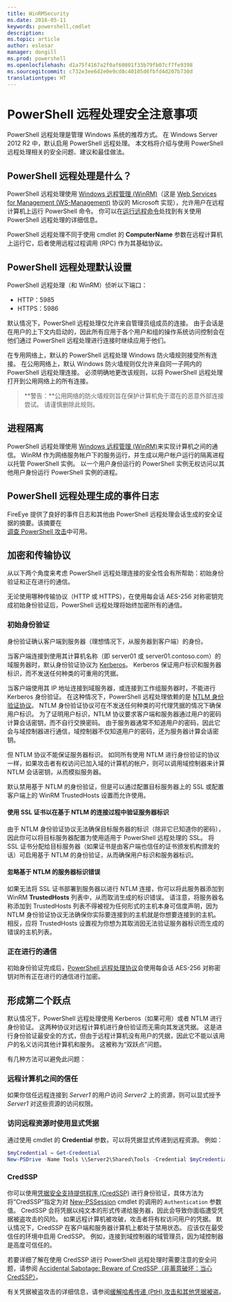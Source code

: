 ```yaml
---
title: WinRMSecurity
ms.date: 2016-05-11
keywords: powershell,cmdlet
description: 
ms.topic: article
author: eslesar
manager: dongill
ms.prod: powershell
ms.openlocfilehash: d1a75f4167a2f0af60801f33b79fb07cf7fe9398
ms.sourcegitcommit: c732e3ee6d2e0e9cd8c40105d6fbfd4d207b730d
translationtype: HT
---
```

# <a name="powershell-remoting-security-considerations"></a>PowerShell 远程处理安全注意事项

PowerShell 远程处理是管理 Windows 系统的推荐方式。 在 Windows Server 2012 R2 中，默认启用 PowerShell 远程处理。 本文档将介绍与使用 PowerShell 远程处理相关的安全问题、建议和最佳做法。

## <a name="what-is-powershell-remoting"></a>PowerShell 远程处理是什么？

PowerShell 远程处理使用 [Windows 远程管理 (WinRM)](https://msdn.microsoft.com/en-us/library/windows/desktop/aa384426.aspx)（这是 [Web Services for Management (WS-Management)](http://www.dmtf.org/sites/default/files/standards/documents/DSP0226_1.2.0.pdf) 协议的 Microsoft 实现），允许用户在远程计算机上运行 PowerShell 命令。 你可以在[运行远程命令](https://technet.microsoft.com/en-us/library/dd819505.aspx)处找到有关使用 PowerShell 远程处理的详细信息。

PowerShell 远程处理不同于使用 cmdlet 的 **ComputerName** 参数在远程计算机上运行它，后者使用远程过程调用 (RPC) 作为其基础协议。

##  <a name="powershell-remoting-default-settings"></a>PowerShell 远程处理默认设置

PowerShell 远程处理（和 WinRM）侦听以下端口：

- HTTP：5985
- HTTPS：5986

默认情况下，PowerShell 远程处理仅允许来自管理员组成员的连接。 由于会话是在用户的上下文内启动的，因此所有应用于各个用户和组的操作系统访问控制会在他们通过 PowerShell 远程处理进行连接时继续应用于他们。

在专用网络上，默认的 PowerShell 远程处理 Windows 防火墙规则接受所有连接。 在公用网络上，默认 Windows 防火墙规则仅允许来自同一子网内的 PowerShell 远程处理连接。 必须明确地更改该规则，以将 PowerShell 远程处理打开到公用网络上的所有连接。

>**警告：**公用网络的防火墙规则旨在保护计算机免于潜在的恶意外部连接尝试。 请谨慎删除此规则。

## <a name="process-isolation"></a>进程隔离

PowerShell 远程处理使用 [Windows 远程管理 (WinRM)](https://msdn.microsoft.com/en-us/library/windows/desktop/aa384426)来实现计算机之间的通信。 WinRM 作为网络服务帐户下的服务运行，并生成以用户帐户运行的隔离进程以托管 PowerShell 实例。 以一个用户身份运行的 PowerShell 实例无权访问以其他用户身份运行 PowerShell 实例的进程。

## <a name="event-logs-generated-by-powershell-remoting"></a>PowerShell 远程处理生成的事件日志

FireEye 提供了良好的事件日志和其他由 PowerShell 远程处理会话生成的安全证据的摘要。该摘要在  
[调查 PowerShell 攻击](https://www.fireeye.com/content/dam/fireeye-www/global/en/solutions/pdfs/wp-lazanciyan-investigating-powershell-attacks.pdf)中可用。

## <a name="encryption-and-transport-protocols"></a>加密和传输协议

从以下两个角度来考虑 PowerShell 远程处理连接的安全性会有所帮助：初始身份验证和正在进行的通信。 

无论使用哪种传输协议（HTTP 或 HTTPS），在使用每会话 AES-256 对称密钥完成初始身份验证后，PowerShell 远程处理将始终加密所有的通信。
    
### <a name="initial-authentication"></a>初始身份验证

身份验证确认客户端到服务器（理想情况下，从服务器到客户端）的身份。
    
当客户端连接到使用其计算机名称（即 server01 或 server01.contoso.com）的域服务器时，默认身份验证协议为 [Kerberos](https://msdn.microsoft.com/en-us/library/windows/desktop/aa378747.aspx)。
Kerberos 保证用户标识和服务器标识，而不发送任何种类的可重用的凭据。

当客户端使用其 IP 地址连接到域服务器，或连接到工作组服务器时，不能进行 Kerberos 身份验证。 在这种情况下，PowerShell 远程处理依赖的是 [NTLM 身份验证协议](https://msdn.microsoft.com/en-us/library/windows/desktop/aa378749.aspx)。 NTLM 身份验证协议可在不发送任何种类的可代理凭据的情况下确保用户标识。 为了证明用户标识，NTLM 协议要求客户端和服务器通过用户的密码计算会话密钥，而不自行交换密码。 由于服务器通常不知道用户的密码，因此它会与域控制器进行通信，域控制器不仅知道用户的密码，还为服务器计算会话密钥。 
      
但 NTLM 协议不能保证服务器标识。 如同所有使用 NTLM 进行身份验证的协议一样，如果攻击者有权访问已加入域的计算机的帐户，则可以调用域控制器来计算 NTLM 会话密钥，从而模拟服务器。

默认禁用基于 NTLM 的身份验证，但是可以通过配置目标服务器上的 SSL 或配置客户端上的 WinRM TrustedHosts 设置而允许使用。
    
#### <a name="using-ssl-certificates-to-validate-server-identity-during-ntlm-based-connections"></a>使用 SSL 证书以在基于 NTLM 的连接过程中验证服务器标识

由于 NTLM 身份验证协议无法确保目标服务器的标识（除非它已知道你的密码），因此你可以将目标服务器配置为使用适用于 PowerShell 远程处理的 SSL。 将 SSL 证书分配给目标服务器（如果证书是由客户端也信任的证书颁发机构颁发的话）可启用基于 NTLM 的身份验证，从而确保用户标识和服务器标识。
    
#### <a name="ignoring-ntlm-based-server-identity-errors"></a>忽略基于 NTLM 的服务器标识错误
      
如果无法将 SSL 证书部署到服务器以进行 NTLM 连接，你可以将此服务器添加到 WinRM **TrustedHosts** 列表中，从而取消生成的标识错误。 请注意，将服务器名称添加到 TrustedHosts 列表不得被视为任何形式的主机本身可信度声明，因为 NTLM 身份验证协议无法确保你实际要连接到的主机就是你想要连接到的主机。
相反，应将 TrustedHosts 设置视为你想为其取消因无法验证服务器标识而生成的错误的主机列表。
    
    
### <a name="ongoing-communication"></a>正在进行的通信

初始身份验证完成后，[PowerShell 远程处理协议](https://msdn.microsoft.com/en-us/library/dd357801.aspx)会使用每会话 AES-256 对称密钥对所有正在进行的通信进行加密。  


## <a name="making-the-second-hop"></a>形成第二个跃点

默认情况下，PowerShell 远程处理使用 Kerberos（如果可用）或者 NTLM 进行身份验证。 这两种协议对远程计算机进行身份验证而无需向其发送凭据。
这是进行身份验证最安全的方式，但由于远程计算机没有用户的凭据，因此它不能以该用户的名义访问其他计算机和服务。 这被称为“双跃点”问题。

有几种方法可以避免此问题：

### <a name="trust-between-remote-computers"></a>远程计算机之间的信任

如果你信任远程连接到 *Server1* 的用户访问 *Server2* 上的资源，则可以显式授予 *Server1* 对这些资源的访问权限。

### <a name="use-explicit-credentials-when-accessing-remote-resources"></a>访问远程资源时使用显式凭据

通过使用 cmdlet 的 **Credential** 参数，可以将凭据显式传递到远程资源。 例如：

```powershell
$myCredential = Get-Credential
New-PSDrive -Name Tools \\Server2\Shared\Tools -Credential $myCredential 
```

### <a name="credssp"></a>CredSSP

你可以使用[凭据安全支持提供程序 (CredSSP)](https://msdn.microsoft.com/en-us/library/windows/desktop/bb931352.aspx) 进行身份验证，具体方法为将“CredSSP”指定为对 [New-PSSession](https://technet.microsoft.com/en-us/library/hh849717.aspx) cmdlet 的调用的 `Authentication` 参数值。 CredSSP 会将凭据以纯文本的形式传递给服务器，因此会导致你面临遭受凭据被盗攻击的风险。 如果远程计算机被攻破，攻击者将有权访问用户的凭据。 默认情况下，CredSSP 在客户端和服务器计算机上都处于禁用状态。 应该仅在最受信任的环境中启用 CredSSP。 例如，连接到域控制器的域管理员，因为域控制器是高度可信任的。

若要详细了解在使用 CredSSP 进行 PowerShell 远程处理时需要注意的安全问题，请参阅 [Accidental Sabotage: Beware of CredSSP（非蓄意破坏：当心 CredSSP）](http://www.powershellmagazine.com/2014/03/06/accidental-sabotage-beware-of-credssp)。

有关凭据被盗攻击的详细信息，请参阅[缓解哈希传递 (PtH) 攻击和其他凭据被盗](https://www.microsoft.com/en-us/download/details.aspx?id=36036)。








